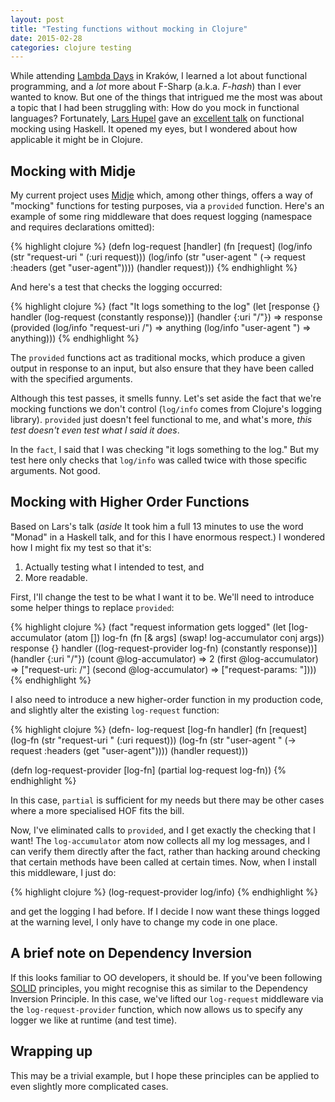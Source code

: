 ```yaml
---
layout: post
title: "Testing functions without mocking in Clojure"
date: 2015-02-28
categories: clojure testing
---
```

While attending [Lambda Days][lambda-days] in Kraków, I learned a lot
about functional programming, and a *lot* more about F-Sharp (a.k.a.
_F-hash_) than I ever wanted to know. But one of the things that
intrigued me the most was about a topic that I had been struggling with:
How do you mock in functional languages? Fortunately, [Lars
Hupel][lars-hupel-twitter] gave an [excellent talk][lars-hupel-talk] on functional mocking
using Haskell. It opened my eyes, but I wondered about how applicable it
might be in Clojure.

## Mocking with Midje
My current project uses [Midje][midje] which, among other
things, offers a way of "mocking" functions for testing purposes, via
a `provided` function. Here's an example of some ring middleware that does request
logging (namespace and requires declarations omitted):

{% highlight clojure %}
(defn log-request
  [handler]
    (fn [request]
        (log/info (str "request-uri " (:uri request)))
        (log/info (str "user-agent " (-> request :headers (get "user-agent"))))
        (handler request)))
{% endhighlight %}

And here's a test that checks the logging occurred:

{% highlight clojure %}
(fact "It logs something to the log"
   (let [response {}
         handler (log-request (constantly response))]
     (handler {:uri "/"}) => response
     (provided (log/info "request-uri /") => anything
               (log/info "user-agent ")   => anything)))
{% endhighlight %}

The `provided` functions act as traditional mocks, which produce a given
output in response to an input, but also ensure that they have been
called with the specified arguments.

Although this test passes, it smells funny. Let's set aside the fact
that we're mocking functions we don't control (`log/info` comes from
Clojure's logging library). `provided` just doesn't feel functional to
me, and what's more, *this test doesn't even test what I said it does*.

In the `fact`, I said that I was checking "it logs something to the
log." But my test here only checks that `log/info` was called twice with
those specific arguments. Not good.

## Mocking with Higher Order Functions
Based on Lars's talk (*aside* It took him a full 13 minutes to use the
word "Monad" in a Haskell talk, and for this I have enormous respect.) I
wondered how I might fix my test so that it's:

1. Actually testing what I intended to test, and
2. More readable.

First, I'll change the test to be what I want it to be. We'll need to
introduce some helper things to replace `provided`:

{% highlight clojure %}
(fact "request information gets logged"
   (let [log-accumulator (atom [])
         log-fn (fn [& args] (swap! log-accumulator conj args))
         response {}
         handler ((log-request-provider log-fn) (constantly response))]
     (handler {:uri "/"})
     (count @log-accumulator) => 2
     (first @log-accumulator) => ["request-uri: /"]
     (second @log-accumulator) => ["request-params: "])))
{% endhighlight %}

I also need to introduce a new higher-order function in my production code,
and slightly alter the existing `log-request` function:

{% highlight clojure %}
(defn- log-request
  [log-fn handler]
    (fn [request]
        (log-fn (str "request-uri " (:uri request)))
        (log-fn (str "user-agent " (-> request :headers (get "user-agent"))))
        (handler request)))

(defn log-request-provider
  [log-fn]
  (partial log-request log-fn))
{% endhighlight %}

In this case, `partial` is sufficient for my needs but there may be
other cases where a more specialised HOF fits the bill.

Now, I've eliminated calls to `provided`, and I get exactly the checking
that I want! The `log-accumulator` atom now collects all my log
messages, and I can verify them directly after the fact, rather than
hacking around checking that certain methods have been called at certain
times. Now, when I install this middleware, I just do:

{% highlight clojure %}
(log-request-provider log/info)
{% endhighlight %}

and get the logging I had before. If I decide I now want these things
logged at the warning level, I only have to change my code in one place.

## A brief note on Dependency Inversion
If this looks familiar to OO developers, it should be. If you've been
following [SOLID][solid] principles, you might
recognise this as similar to the Dependency Inversion Principle. In this
case, we've lifted our `log-request` middleware via the
`log-request-provider` function, which now allows us to specify any
logger we like at runtime (and test time).

## Wrapping up
This may be a trivial example, but I hope these principles can be
applied to even slightly more complicated cases.

[lambda-days]: http://lambdadays.org
[lars-hupel-twitter]: http://www.twitter.com/larsr_h
[lars-hupel-talk]: http://www.lambdadays.org/lambdadays2015/lars-hupel
[solid]: http://en.wikipedia.org/wiki/SOLID_(object-oriented_design)
[midje]: https://github.com/marick/Midje

